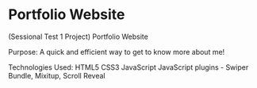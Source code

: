 # Portfolio Website
(Sessional Test 1 Project)
Portfolio Website

Purpose:
A quick and efficient way to get to know more about me!

Technologies Used:
HTML5
CSS3
JavaScript
JavaScript plugins - Swiper Bundle, Mixitup, Scroll Reveal
